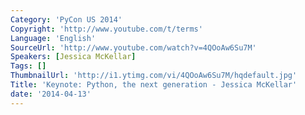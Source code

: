 ```yaml
---
Category: 'PyCon US 2014'
Copyright: 'http://www.youtube.com/t/terms'
Language: 'English'
SourceUrl: 'http://www.youtube.com/watch?v=4QOoAw6Su7M'
Speakers: [Jessica McKellar]
Tags: []
ThumbnailUrl: 'http://i1.ytimg.com/vi/4QOoAw6Su7M/hqdefault.jpg'
Title: 'Keynote: Python, the next generation - Jessica McKellar'
date: '2014-04-13'
---
```

